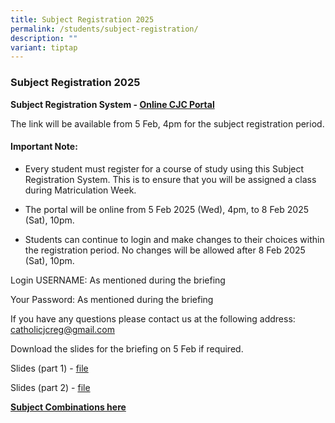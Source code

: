 ```yaml
---
title: Subject Registration 2025
permalink: /students/subject-registration/
description: ""
variant: tiptap
---
```

<h3><strong>Subject Registration 2025</strong></h3>
<p><strong>Subject Registration System - <a href="https://portal.catholicjc.edu.sg/" rel="noopener noreferrer nofollow" target="_blank">Online CJC Portal</a></strong>
</p>
<p>The link will be available from 5 Feb, 4pm for the subject registration
period.</p>
<h4><strong>Important Note:</strong></h4>
<ul>
<li>
<p>Every student must register for a course of study using this Subject Registration
System. This is to ensure that you will be assigned a class during Matriculation
Week.</p>
</li>
<li>
<p>The portal will be online from 5 Feb 2025 (Wed), 4pm, to 8 Feb 2025 (Sat),
10pm.</p>
</li>
<li>
<p>Students can continue to login and make changes to their choices within
the registration period. No changes will be allowed after 8 Feb 2025 (Sat),
10pm.</p>
</li>
</ul>
<p></p>
<p>Login USERNAME: As mentioned during the briefing</p>
<p>Your Password: As mentioned during the briefing</p>
<p>If you have any questions please contact us at the following address:
<a href="mailto:catholicjcreg@gmail.com" rel="noopener noreferrer nofollow" target="_blank">catholicjcreg@gmail.com</a>
</p>
<p>Download the slides for the briefing on 5 Feb if required.</p>
<p>Slides (part 1) - <a href="/files/2025_Subject_Registration_Briefing_5_Feb_Part1.pdf" rel="noopener nofollow" target="_blank">file</a>
</p>
<p>Slides (part 2) - <a href="/files/2025_Subject_Registration_Briefing_5_Feb_Part2.pdf" rel="noopener nofollow" target="_blank">file</a>
</p>
<p><strong><a href="https://www.cjc.moe.edu.sg/admission/subject-combinations-2025/" rel="noopener noreferrer nofollow" target="_blank">Subject Combinations here</a></strong>
</p>